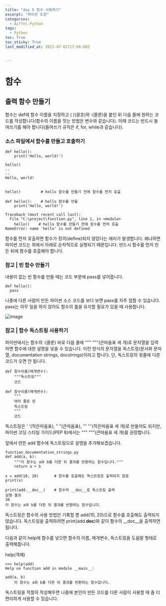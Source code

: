 ```yaml
---
title: "day 5 함수 사용하기"
excerpt: "파이썬 도장"
categories:
  - Aiffel-Python
tags:
  - Python
toc: True
toc_sticky: True
last_modified_at: 2021-07-02T17:06:00Z


---
```


# 함수 


## 출력 함수 만들기

함수는 def에 함수 이름을 지정하고 ( )(괄호)와 :(콜론)을 붙인 뒤 다음 줄에 원하는 코드를 작성합니다(함수의 이름을 짓는 방법은 변수와 같습니다). 이때 코드는 반드시 들여쓰기를 해야 합니다(들여쓰기 규칙은 if, for, while과 같습니다).

### 소스 파일에서 함수를 만들고 호출하기

```
def hello():
    print('Hello, world!')
 
hello()
..
..
Hello, world!


hello()         # hello 함수를 만들기 전에 함수를 먼저 호출
 
def hello():    # hello 함수를 만듦
    print('Hello, world!')

Traceback (most recent call last):
  File "C:\project\function.py", line 1, in <module>
    hello()    # hello 함수를 만들기 전에 함수를 먼저 호출
NameError: name 'hello' is not defined 
```

함수를 먼저 호출하면 함수가 정의(define)되지 않았다는 에러가 발생합니다. 왜냐하면 파이썬 코드는 위에서 아래로 순차적으로 실행되기 때문입니다. 반드시 함수를 먼저 만든 뒤에 함수를 호출해야 합니다.

### 참고 | 빈 함수 만들기

내용이 없는 빈 함수를 만들 때는 코드 부분에 pass를 넣어줍니다.

```
def hello():
  pass
```

나중에 다른 사람이 만든 파이썬 소스 코드를 보다 보면 pass를 자주 접할 수 있습니다. pass는 아무 일을 하지 않아도 함수의 틀을 유지할 필요가 있을 때 사용합니다.

![image](https://user-images.githubusercontent.com/46912607/124213312-50c38680-db2b-11eb-905b-5cf884200a64.png)

### 참고 | 함수 독스트링 사용하기

파이썬에서는 함수의 :(콜론) 바로 다음 줄에 """ """(큰따옴표 세 개)로 문자열을 입력하면 함수에 대한 설명을 넣을 수 있습니다. 이런 방식의 문자열을 독스트링(문서화 문자열, documentation strings, docstrings)이라고 합니다. 단, 독스트링의 윗줄에 다른 코드가 오면 안 됩니다.

```
def 함수이름(매개변수):
    """독스트링"""
    코드
 
def 함수이름(매개변수):
    """
    여러 줄로 된 
    독스트링
    """
    코드
```

독스트링은 ' '(작은따옴표), " "(큰따옴표), ''' '''(작은따옴표 세 개)로 만들어도 되지만, 파이썬 코딩 스타일 가이드(PEP 8)에서는 """ """(큰따옴표 세 개)를 권장합니다.

앞에서 만든 add 함수에 독스트링으로 설명을 추가해보겠습니다.

```
function_documentation_strings.py
def add(a, b):
    """이 함수는 a와 b를 더한 뒤 결과를 반환하는 함수입니다."""
    return a + b
 
x = add(10, 20)       # 함수를 호출해도 독스트링은 출력되지 않음
print(x)
 
print(add.__doc__)    # 함수의 __doc__로 독스트링 출력
실행 결과
30
이 함수는 a와 b를 더한 뒤 결과를 반환하는 함수입니다.
```

독스트링은 함수의 사용 방법만 기록할 뿐 add(10, 20)으로 함수를 호출해도 출력되지 않습니다. 독스트링을 출력하려면 print(add.__doc__)와 같이 함수의 __doc__을 출력하면 됩니다.

다음과 같이 help에 함수를 넣으면 함수의 이름, 매개변수, 독스트링을 도움말 형태로 출력해줍니다.

help(객체)
```
>>> help(add)
Help on function add in module __main__:
 
add(a, b)
    이 함수는 a와 b를 더한 뒤 결과를 반환하는 함수입니다.
```

독스트링을 적절히 작성해두면 나중에 본인이 만든 코드를 다른 사람이 사용할 때 좀 더 편리하게 사용할 수 있습니다.